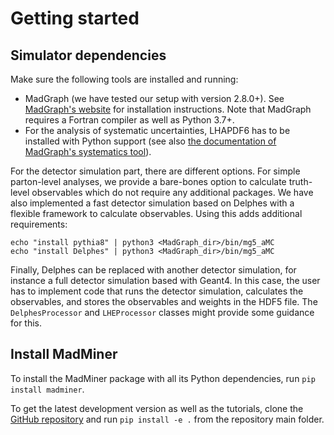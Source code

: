 # Getting started

## Simulator dependencies

Make sure the following tools are installed and running:
- MadGraph (we have tested our setup with version 2.8.0+). See [MadGraph's website][web-madgraph-main-page]
  for installation instructions. Note that MadGraph requires a Fortran compiler as well as Python 3.7+.
- For the analysis of systematic uncertainties, LHAPDF6 has to be installed with Python support
  (see also [the documentation of MadGraph's systematics tool][web-madgraph-systematics]).

For the detector simulation part, there are different options. For simple parton-level analyses, we provide a bare-bones
option to calculate truth-level observables which do not require any additional packages. We have also implemented
a fast detector simulation based on Delphes with a flexible framework to calculate observables. 
Using this adds additional requirements:

```shell
echo "install pythia8" | python3 <MadGraph_dir>/bin/mg5_aMC
echo "install Delphes" | python3 <MadGraph_dir>/bin/mg5_aMC
```

Finally, Delphes can be replaced with another detector simulation, for instance a full detector simulation based
with Geant4. In this case, the user has to implement code that runs the detector simulation, calculates the observables,
and stores the observables and weights in the HDF5 file. The `DelphesProcessor` and `LHEProcessor` classes might provide
some guidance for this.


## Install MadMiner

To install the MadMiner package with all its Python dependencies, run `pip install madminer`.

To get the latest development version as well as the tutorials, clone the [GitHub repository][repo-madminer]
and run `pip install -e .` from the repository main folder.


[repo-madminer]: https://github.com/diana-hep/madminer
[web-madgraph-main-page]: https://launchpad.net/mg5amcnlo
[web-madgraph-systematics]: https://cp3.irmp.ucl.ac.be/projects/madgraph/wiki/Systematics
